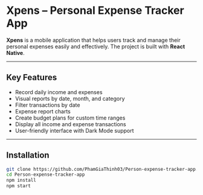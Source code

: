 # Xpens – Personal Expense Tracker App

**Xpens** is a mobile application that helps users track and manage their personal expenses easily and effectively. The project is built with **React Native**.

---

## Key Features

- Record daily income and expenses  
- Visual reports by date, month, and category  
- Filter transactions by date  
- Expense report charts  
- Create budget plans for custom time ranges  
- Display all income and expense transactions  
- User-friendly interface with Dark Mode support  

---

## Installation

```bash
git clone https://github.com/PhamGiaThinh03/Person-expense-tracker-app.git
cd Person-expense-tracker-app
npm install
npm start
